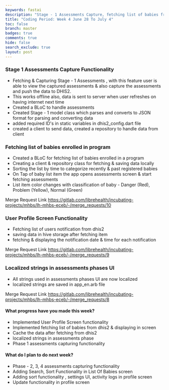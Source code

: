 ```yaml
---
keywords: fastai
description: "Stage - 1 Assessments Capture, fetching list of babies from dhis2, User Profile Screen functionality"
title: "Coding Period: Week 4 June 28 To July 4"
toc: false
branch: master
badges: true
comments: true
hide: false
search_exclude: true
layout: post
---
```


### Stage 1 Assessments Capture Functionality

- Fetching & Capturing Stage - 1 Assessments , with this feature user is able to view the captured assessments & also capture the assessments and push the data to DHIS2.
- This works offline also, data is sent to server when user refreshes on having internet next time
- Created a BLoC to handle assessments 
- Created Stage - 1 model class which parses and converts to JSON format for parsing and converting data
- added required ID's in static variables in dhis2_config.dart file
- created a client to send data, created a repository to handle data from client


### Fetching list of babies enrolled in program

- Created a BLoC for fetching list of babies enrolled in a program
- Creating a client & repository class for fetching & saving data locally
- Sorting the list by time to categorize recently & past registered babies
- On Tap of baby list item the app opens assessments screen & start fetching assessments
- List item color changes with classification of baby - Danger (Red), Problem (Yellow), Normal (Green)

Merge Request Link https://gitlab.com/librehealth/incubating-projects/mhbs/lh-mhbs-eceb/-/merge_requests/10


### User Profile Screen Functionality

- Fetching list of users notification from dhis2
- saving data in hive storage after fetching item
- fetching & displaying the notification date & time for each notification

Merge Request Link https://gitlab.com/librehealth/incubating-projects/mhbs/lh-mhbs-eceb/-/merge_requests/9


### Localized strings in assessments phases UI

- All strings used in assessments phases UI are now localized
- localized strings are saved in app_en.arb file 

Merge Request Link https://gitlab.com/librehealth/incubating-projects/mhbs/lh-mhbs-eceb/-/merge_requests/8


#### What progress have you made this week?

* Implemented User Profile Screen functionality  
* Implemented fetching list of babies from dhis2 & displaying in screen
* Cache the data after fetching from dhis2
* localized strings in assessments phase
* Phase 1 assessments capturing functionality

#### What do I plan to do next week?

* Phase - 2, 3, 4  assessments capturing functionality
* Adding Search, Sort Functionality in List Of Babies screen
* Adding sort functionality , settings UI, activity logs in profile screen
* Update functionality in profile screen
